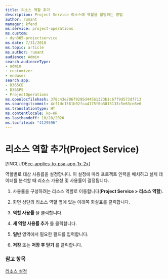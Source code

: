 ```yaml
---
title: 리소스 역할 추가
description: Project Service 리소스에 역할을 할당하는 방법
author: rumant
manager: kfend
ms.service: project-operations
ms.custom:
- dyn365-projectservice
ms.date: 7/31/2018
ms.topic: article
ms.author: rumant
audience: Admin
search.audienceType:
- admin
- customizer
- enduser
search.app:
- D365CE
- D365PS
- ProjectOperations
ms.openlocfilehash: 378c43e206f9295d445b1323b1c67f9d573df713
ms.sourcegitcommit: 4cf1dc1561b92fca4175f0b3813133c5e63ce8e6
ms.translationtype: HT
ms.contentlocale: ko-KR
ms.lasthandoff: 10/28/2020
ms.locfileid: "4129596"
---
```

# <a name="add-resource-roles-project-service"></a>리소스 역할 추가(Project Service)

[!INCLUDE[cc-applies-to-psa-app-1x-2x](../includes/cc-applies-to-psa-app-1x-2x.md)]

역할별로 대상 사용률을 설정합니다. 이 설정에 따라 프로젝트 인력을 배치하고 실제 데이터를 분석할 때 리소스 가용성 및 사용률이 결정됩니다.  
  
1.  사용률을 구성하려는 리소스 역할로 이동합니다(**Project Service > 리소스 역할**).  
  
2.  화면 상단의 리소스 역할 옆에 있는 아래쪽 화살표를 클릭합니다.  
  
3.  **역할 사용률** 을 클릭합니다.  
  
4.  **새 역할 사용률 추가** 를 클릭합니다.  
  
5.  **일반** 영역에서 필요한 필드를 입력합니다.  
  
6.  **저장** 또는 **저장 후 닫기** 를 클릭합니다.  
  
### <a name="see-also"></a>참고 항목  
 [리소스 설정](../psa/set-up-resources.md)
